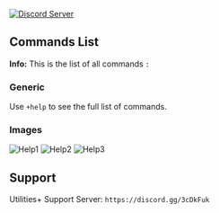 [![Discord Server](https://img.shields.io/badge/Support-Discord%20Server-blue.svg)](https://discord.gg/N5cvQT7)

Commands List
-------------
**Info:** This is the list of all commands `:`

### Generic ###

Use `+help` to see the full list of commands.

### Images ###
![Help1](https://cdn.discordapp.com/attachments/732573817649496145/740900946128666664/help.png)
![Help2](https://cdn.discordapp.com/attachments/732573817649496145/740900946464342076/invite.png)
![Help3](https://cdn.discordapp.com/attachments/732573817649496145/740900954408222790/support.png)


Support
-------------
Utilities+ Support Server: `https://discord.gg/3cDkFuk`

